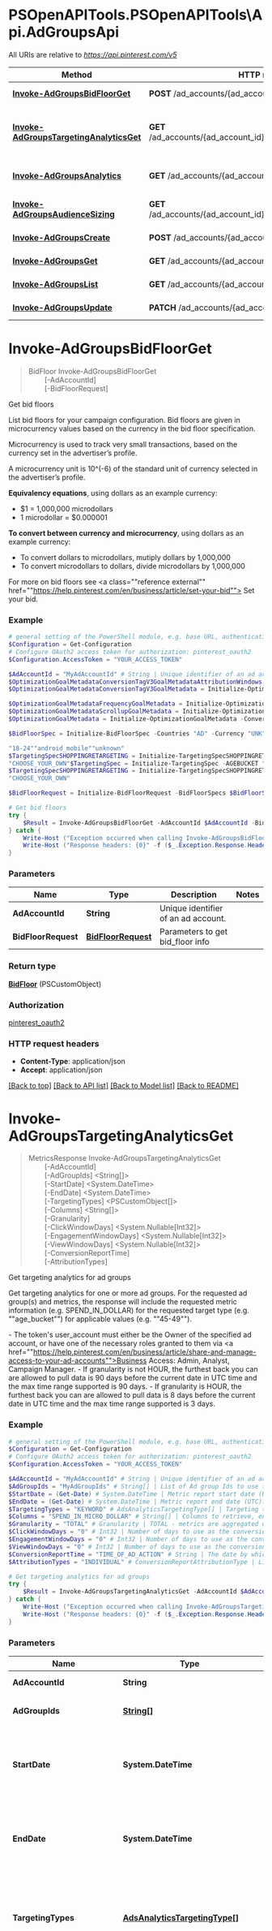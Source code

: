 # PSOpenAPITools.PSOpenAPITools\Api.AdGroupsApi

All URIs are relative to *https://api.pinterest.com/v5*

Method | HTTP request | Description
------------- | ------------- | -------------
[**Invoke-AdGroupsBidFloorGet**](AdGroupsApi.md#Invoke-AdGroupsBidFloorGet) | **POST** /ad_accounts/{ad_account_id}/bid_floor | Get bid floors
[**Invoke-AdGroupsTargetingAnalyticsGet**](AdGroupsApi.md#Invoke-AdGroupsTargetingAnalyticsGet) | **GET** /ad_accounts/{ad_account_id}/ad_groups/targeting_analytics | Get targeting analytics for ad groups
[**Invoke-AdGroupsAnalytics**](AdGroupsApi.md#Invoke-AdGroupsAnalytics) | **GET** /ad_accounts/{ad_account_id}/ad_groups/analytics | Get ad group analytics
[**Invoke-AdGroupsAudienceSizing**](AdGroupsApi.md#Invoke-AdGroupsAudienceSizing) | **GET** /ad_accounts/{ad_account_id}/ad_groups/audience_sizing | Get audience sizing
[**Invoke-AdGroupsCreate**](AdGroupsApi.md#Invoke-AdGroupsCreate) | **POST** /ad_accounts/{ad_account_id}/ad_groups | Create ad groups
[**Invoke-AdGroupsGet**](AdGroupsApi.md#Invoke-AdGroupsGet) | **GET** /ad_accounts/{ad_account_id}/ad_groups/{ad_group_id} | Get ad group
[**Invoke-AdGroupsList**](AdGroupsApi.md#Invoke-AdGroupsList) | **GET** /ad_accounts/{ad_account_id}/ad_groups | List ad groups
[**Invoke-AdGroupsUpdate**](AdGroupsApi.md#Invoke-AdGroupsUpdate) | **PATCH** /ad_accounts/{ad_account_id}/ad_groups | Update ad groups


<a id="Invoke-AdGroupsBidFloorGet"></a>
# **Invoke-AdGroupsBidFloorGet**
> BidFloor Invoke-AdGroupsBidFloorGet<br>
> &nbsp;&nbsp;&nbsp;&nbsp;&nbsp;&nbsp;&nbsp;&nbsp;[-AdAccountId] <String><br>
> &nbsp;&nbsp;&nbsp;&nbsp;&nbsp;&nbsp;&nbsp;&nbsp;[-BidFloorRequest] <PSCustomObject><br>

Get bid floors

List bid floors for your campaign configuration. Bid floors are given in microcurrency values based on the currency in the bid floor specification. <p/> <p>Microcurrency is used to track very small transactions, based on the currency set in the advertiser’s profile.</p> <p>A microcurrency unit is 10^(-6) of the standard unit of currency selected in the advertiser’s profile.</p> <p><strong>Equivalency equations</strong>, using dollars as an example currency:</p> <ul>   <li>$1 = 1,000,000 microdollars</li>   <li>1 microdollar = $0.000001 </li> </ul> <p><strong>To convert between currency and microcurrency</strong>, using dollars as an example currency:</p> <ul>   <li>To convert dollars to microdollars, mutiply dollars by 1,000,000</li>   <li>To convert microdollars to dollars, divide microdollars by 1,000,000</li> </ul> For more on bid floors see <a class=""reference external"" href=""https://help.pinterest.com/en/business/article/set-your-bid""> Set your bid</a>.

### Example
```powershell
# general setting of the PowerShell module, e.g. base URL, authentication, etc
$Configuration = Get-Configuration
# Configure OAuth2 access token for authorization: pinterest_oauth2
$Configuration.AccessToken = "YOUR_ACCESS_TOKEN"

$AdAccountId = "MyAdAccountId" # String | Unique identifier of an ad account.
$OptimizationGoalMetadataConversionTagV3GoalMetadataAttributionWindows = Initialize-OptimizationGoalMetadataConversionTagV3GoalMetadataAttributionWindows -ClickWindowDays 0 -EngagementWindowDays 0 -ViewWindowDays 0
$OptimizationGoalMetadataConversionTagV3GoalMetadata = Initialize-OptimizationGoalMetadataConversionTagV3GoalMetadata -AttributionWindows $OptimizationGoalMetadataConversionTagV3GoalMetadataAttributionWindows -ConversionEvent "PAGE_VISIT" -ConversionTagId "MyConversionTagId" -CpaGoalValueInMicroCurrency "MyCpaGoalValueInMicroCurrency" -IsRoasOptimized $false -LearningModeType "NOT_ACTIVE"

$OptimizationGoalMetadataFrequencyGoalMetadata = Initialize-OptimizationGoalMetadataFrequencyGoalMetadata -Frequency 0 -Timerange "THIRTY_DAY"
$OptimizationGoalMetadataScrollupGoalMetadata = Initialize-OptimizationGoalMetadataScrollupGoalMetadata -ScrollupGoalValueInMicroCurrency "MyScrollupGoalValueInMicroCurrency"
$OptimizationGoalMetadata = Initialize-OptimizationGoalMetadata -ConversionTagV3GoalMetadata $OptimizationGoalMetadataConversionTagV3GoalMetadata -FrequencyGoalMetadata $OptimizationGoalMetadataFrequencyGoalMetadata -ScrollupGoalMetadata $OptimizationGoalMetadataScrollupGoalMetadata

$BidFloorSpec = Initialize-BidFloorSpec -Countries "AD" -Currency "UNK" -ObjectiveType "AWARENESS" -BillableEvent "CLICKTHROUGH" -OptimizationGoalMetadata $OptimizationGoalMetadata -CreativeType "REGULAR"

"18-24""android_mobile""unknown"
$TargetingSpecSHOPPINGRETARGETING = Initialize-TargetingSpecSHOPPINGRETARGETING -LookbackWindow 30 -TagTypes 0 -ExclusionWindow 14
"CHOOSE_YOUR_OWN"$TargetingSpec = Initialize-TargetingSpec -AGEBUCKET "18-24" -APPTYPE "18-24""android_mobile" -AUDIENCEEXCLUDE "MyAUDIENCEEXCLUDE" -AUDIENCEINCLUDE "MyAUDIENCEINCLUDE" -GENDER "18-24""android_mobile""unknown" -GEO "MyGEO" -INTEREST "MyINTEREST" -LOCALE "MyLOCALE" -LOCATION "MyLOCATION" -SHOPPINGRETARGETING $TargetingSpecSHOPPINGRETARGETING -TARGETINGSTRATEGY "18-24""android_mobile""unknown"
$TargetingSpecSHOPPINGRETARGETING = Initialize-TargetingSpecSHOPPINGRETARGETING -LookbackWindow 30 -TagTypes 0 -ExclusionWindow 14
"CHOOSE_YOUR_OWN"

$BidFloorRequest = Initialize-BidFloorRequest -BidFloorSpecs $BidFloorSpec -TargetingSpec $TargetingSpec # BidFloorRequest | Parameters to get bid_floor info

# Get bid floors
try {
    $Result = Invoke-AdGroupsBidFloorGet -AdAccountId $AdAccountId -BidFloorRequest $BidFloorRequest
} catch {
    Write-Host ("Exception occurred when calling Invoke-AdGroupsBidFloorGet: {0}" -f ($_.ErrorDetails | ConvertFrom-Json))
    Write-Host ("Response headers: {0}" -f ($_.Exception.Response.Headers | ConvertTo-Json))
}
```

### Parameters

Name | Type | Description  | Notes
------------- | ------------- | ------------- | -------------
 **AdAccountId** | **String**| Unique identifier of an ad account. | 
 **BidFloorRequest** | [**BidFloorRequest**](BidFloorRequest.md)| Parameters to get bid_floor info | 

### Return type

[**BidFloor**](BidFloor.md) (PSCustomObject)

### Authorization

[pinterest_oauth2](../README.md#pinterest_oauth2)

### HTTP request headers

 - **Content-Type**: application/json
 - **Accept**: application/json

[[Back to top]](#) [[Back to API list]](../README.md#documentation-for-api-endpoints) [[Back to Model list]](../README.md#documentation-for-models) [[Back to README]](../README.md)

<a id="Invoke-AdGroupsTargetingAnalyticsGet"></a>
# **Invoke-AdGroupsTargetingAnalyticsGet**
> MetricsResponse Invoke-AdGroupsTargetingAnalyticsGet<br>
> &nbsp;&nbsp;&nbsp;&nbsp;&nbsp;&nbsp;&nbsp;&nbsp;[-AdAccountId] <String><br>
> &nbsp;&nbsp;&nbsp;&nbsp;&nbsp;&nbsp;&nbsp;&nbsp;[-AdGroupIds] <String[]><br>
> &nbsp;&nbsp;&nbsp;&nbsp;&nbsp;&nbsp;&nbsp;&nbsp;[-StartDate] <System.DateTime><br>
> &nbsp;&nbsp;&nbsp;&nbsp;&nbsp;&nbsp;&nbsp;&nbsp;[-EndDate] <System.DateTime><br>
> &nbsp;&nbsp;&nbsp;&nbsp;&nbsp;&nbsp;&nbsp;&nbsp;[-TargetingTypes] <PSCustomObject[]><br>
> &nbsp;&nbsp;&nbsp;&nbsp;&nbsp;&nbsp;&nbsp;&nbsp;[-Columns] <String[]><br>
> &nbsp;&nbsp;&nbsp;&nbsp;&nbsp;&nbsp;&nbsp;&nbsp;[-Granularity] <PSCustomObject><br>
> &nbsp;&nbsp;&nbsp;&nbsp;&nbsp;&nbsp;&nbsp;&nbsp;[-ClickWindowDays] <System.Nullable[Int32]><br>
> &nbsp;&nbsp;&nbsp;&nbsp;&nbsp;&nbsp;&nbsp;&nbsp;[-EngagementWindowDays] <System.Nullable[Int32]><br>
> &nbsp;&nbsp;&nbsp;&nbsp;&nbsp;&nbsp;&nbsp;&nbsp;[-ViewWindowDays] <System.Nullable[Int32]><br>
> &nbsp;&nbsp;&nbsp;&nbsp;&nbsp;&nbsp;&nbsp;&nbsp;[-ConversionReportTime] <String><br>
> &nbsp;&nbsp;&nbsp;&nbsp;&nbsp;&nbsp;&nbsp;&nbsp;[-AttributionTypes] <PSCustomObject><br>

Get targeting analytics for ad groups

Get targeting analytics for one or more ad groups. For the requested ad group(s) and metrics, the response will include the requested metric information (e.g. SPEND_IN_DOLLAR) for the requested target type (e.g. ""age_bucket"") for applicable values (e.g. ""45-49""). <p/> - The token's user_account must either be the Owner of the specified ad account, or have one of the necessary roles granted to them via <a href=""https://help.pinterest.com/en/business/article/share-and-manage-access-to-your-ad-accounts"">Business Access</a>: Admin, Analyst, Campaign Manager. - If granularity is not HOUR, the furthest back you can are allowed to pull data is 90 days before the current date in UTC time and the max time range supported is 90 days. - If granularity is HOUR, the furthest back you can are allowed to pull data is 8 days before the current date in UTC time and the max time range supported is 3 days.

### Example
```powershell
# general setting of the PowerShell module, e.g. base URL, authentication, etc
$Configuration = Get-Configuration
# Configure OAuth2 access token for authorization: pinterest_oauth2
$Configuration.AccessToken = "YOUR_ACCESS_TOKEN"

$AdAccountId = "MyAdAccountId" # String | Unique identifier of an ad account.
$AdGroupIds = "MyAdGroupIds" # String[] | List of Ad group Ids to use to filter the results.
$StartDate = (Get-Date) # System.DateTime | Metric report start date (UTC). Format: YYYY-MM-DD. Cannot be more than 90 days back from today.
$EndDate = (Get-Date) # System.DateTime | Metric report end date (UTC). Format: YYYY-MM-DD. Cannot be more than 90 days past start_date.
$TargetingTypes = "KEYWORD" # AdsAnalyticsTargetingType[] | Targeting type breakdowns for the report. The reporting per targeting type <br> is independent from each other.
$Columns = "SPEND_IN_MICRO_DOLLAR" # String[] | Columns to retrieve, encoded as a comma-separated string. **NOTE**: Any metrics defined as MICRO_DOLLARS returns a value based on the advertiser profile's currency field. For USD,($1/1,000,000, or $0.000001 - one one-ten-thousandth of a cent). it's microdollars. Otherwise, it's in microunits of the advertiser's currency.<br/>For example, if the advertiser's currency is GBP (British pound sterling), all MICRO_DOLLARS fields will be in GBP microunits (1/1,000,000 British pound).<br/>If a column has no value, it may not be returned
$Granularity = "TOTAL" # Granularity | TOTAL - metrics are aggregated over the specified date range.<br> DAY - metrics are broken down daily.<br> HOUR - metrics are broken down hourly.<br>WEEKLY - metrics are broken down weekly.<br>MONTHLY - metrics are broken down monthly
$ClickWindowDays = "0" # Int32 | Number of days to use as the conversion attribution window for a pin click action. Applies to Pinterest Tag conversion metrics. Prior conversion tags use their defined attribution windows. If not specified, defaults to `30` days. (optional) (default to 30)
$EngagementWindowDays = "0" # Int32 | Number of days to use as the conversion attribution window for an engagement action. Engagements include saves, closeups, link clicks, and carousel card swipes. Applies to Pinterest Tag conversion metrics. Prior conversion tags use their defined attribution windows. If not specified, defaults to `30` days. (optional) (default to 30)
$ViewWindowDays = "0" # Int32 | Number of days to use as the conversion attribution window for a view action. Applies to Pinterest Tag conversion metrics. Prior conversion tags use their defined attribution windows. If not specified, defaults to `1` day. (optional) (default to 1)
$ConversionReportTime = "TIME_OF_AD_ACTION" # String | The date by which the conversion metrics returned from this endpoint will be reported. There are two dates associated with a conversion event: the date that the user interacted with the ad, and the date that the user completed a conversion event. (optional) (default to "TIME_OF_AD_ACTION")
$AttributionTypes = "INDIVIDUAL" # ConversionReportAttributionType | List of types of attribution for the conversion report (optional)

# Get targeting analytics for ad groups
try {
    $Result = Invoke-AdGroupsTargetingAnalyticsGet -AdAccountId $AdAccountId -AdGroupIds $AdGroupIds -StartDate $StartDate -EndDate $EndDate -TargetingTypes $TargetingTypes -Columns $Columns -Granularity $Granularity -ClickWindowDays $ClickWindowDays -EngagementWindowDays $EngagementWindowDays -ViewWindowDays $ViewWindowDays -ConversionReportTime $ConversionReportTime -AttributionTypes $AttributionTypes
} catch {
    Write-Host ("Exception occurred when calling Invoke-AdGroupsTargetingAnalyticsGet: {0}" -f ($_.ErrorDetails | ConvertFrom-Json))
    Write-Host ("Response headers: {0}" -f ($_.Exception.Response.Headers | ConvertTo-Json))
}
```

### Parameters

Name | Type | Description  | Notes
------------- | ------------- | ------------- | -------------
 **AdAccountId** | **String**| Unique identifier of an ad account. | 
 **AdGroupIds** | [**String[]**](String.md)| List of Ad group Ids to use to filter the results. | 
 **StartDate** | **System.DateTime**| Metric report start date (UTC). Format: YYYY-MM-DD. Cannot be more than 90 days back from today. | 
 **EndDate** | **System.DateTime**| Metric report end date (UTC). Format: YYYY-MM-DD. Cannot be more than 90 days past start_date. | 
 **TargetingTypes** | [**AdsAnalyticsTargetingType[]**](AdsAnalyticsTargetingType.md)| Targeting type breakdowns for the report. The reporting per targeting type &lt;br&gt; is independent from each other. | 
 **Columns** | [**String[]**](String.md)| Columns to retrieve, encoded as a comma-separated string. **NOTE**: Any metrics defined as MICRO_DOLLARS returns a value based on the advertiser profile&#39;s currency field. For USD,($1/1,000,000, or $0.000001 - one one-ten-thousandth of a cent). it&#39;s microdollars. Otherwise, it&#39;s in microunits of the advertiser&#39;s currency.&lt;br/&gt;For example, if the advertiser&#39;s currency is GBP (British pound sterling), all MICRO_DOLLARS fields will be in GBP microunits (1/1,000,000 British pound).&lt;br/&gt;If a column has no value, it may not be returned | 
 **Granularity** | [**Granularity**](Granularity.md)| TOTAL - metrics are aggregated over the specified date range.&lt;br&gt; DAY - metrics are broken down daily.&lt;br&gt; HOUR - metrics are broken down hourly.&lt;br&gt;WEEKLY - metrics are broken down weekly.&lt;br&gt;MONTHLY - metrics are broken down monthly | 
 **ClickWindowDays** | **Int32**| Number of days to use as the conversion attribution window for a pin click action. Applies to Pinterest Tag conversion metrics. Prior conversion tags use their defined attribution windows. If not specified, defaults to &#x60;30&#x60; days. | [optional] [default to 30]
 **EngagementWindowDays** | **Int32**| Number of days to use as the conversion attribution window for an engagement action. Engagements include saves, closeups, link clicks, and carousel card swipes. Applies to Pinterest Tag conversion metrics. Prior conversion tags use their defined attribution windows. If not specified, defaults to &#x60;30&#x60; days. | [optional] [default to 30]
 **ViewWindowDays** | **Int32**| Number of days to use as the conversion attribution window for a view action. Applies to Pinterest Tag conversion metrics. Prior conversion tags use their defined attribution windows. If not specified, defaults to &#x60;1&#x60; day. | [optional] [default to 1]
 **ConversionReportTime** | **String**| The date by which the conversion metrics returned from this endpoint will be reported. There are two dates associated with a conversion event: the date that the user interacted with the ad, and the date that the user completed a conversion event. | [optional] [default to &quot;TIME_OF_AD_ACTION&quot;]
 **AttributionTypes** | [**ConversionReportAttributionType**](ConversionReportAttributionType.md)| List of types of attribution for the conversion report | [optional] 

### Return type

[**MetricsResponse**](MetricsResponse.md) (PSCustomObject)

### Authorization

[pinterest_oauth2](../README.md#pinterest_oauth2)

### HTTP request headers

 - **Content-Type**: Not defined
 - **Accept**: application/json

[[Back to top]](#) [[Back to API list]](../README.md#documentation-for-api-endpoints) [[Back to Model list]](../README.md#documentation-for-models) [[Back to README]](../README.md)

<a id="Invoke-AdGroupsAnalytics"></a>
# **Invoke-AdGroupsAnalytics**
> AdGroupsAnalyticsResponseInner[] Invoke-AdGroupsAnalytics<br>
> &nbsp;&nbsp;&nbsp;&nbsp;&nbsp;&nbsp;&nbsp;&nbsp;[-AdAccountId] <String><br>
> &nbsp;&nbsp;&nbsp;&nbsp;&nbsp;&nbsp;&nbsp;&nbsp;[-StartDate] <System.DateTime><br>
> &nbsp;&nbsp;&nbsp;&nbsp;&nbsp;&nbsp;&nbsp;&nbsp;[-EndDate] <System.DateTime><br>
> &nbsp;&nbsp;&nbsp;&nbsp;&nbsp;&nbsp;&nbsp;&nbsp;[-AdGroupIds] <String[]><br>
> &nbsp;&nbsp;&nbsp;&nbsp;&nbsp;&nbsp;&nbsp;&nbsp;[-Columns] <String[]><br>
> &nbsp;&nbsp;&nbsp;&nbsp;&nbsp;&nbsp;&nbsp;&nbsp;[-Granularity] <PSCustomObject><br>
> &nbsp;&nbsp;&nbsp;&nbsp;&nbsp;&nbsp;&nbsp;&nbsp;[-ClickWindowDays] <System.Nullable[Int32]><br>
> &nbsp;&nbsp;&nbsp;&nbsp;&nbsp;&nbsp;&nbsp;&nbsp;[-EngagementWindowDays] <System.Nullable[Int32]><br>
> &nbsp;&nbsp;&nbsp;&nbsp;&nbsp;&nbsp;&nbsp;&nbsp;[-ViewWindowDays] <System.Nullable[Int32]><br>
> &nbsp;&nbsp;&nbsp;&nbsp;&nbsp;&nbsp;&nbsp;&nbsp;[-ConversionReportTime] <String><br>

Get ad group analytics

Get analytics for the specified ad groups in the specified <code>ad_account_id</code>, filtered by the specified options. - The token's user_account must either be the Owner of the specified ad account, or have one of the necessary roles granted to them via <a href=""https://help.pinterest.com/en/business/article/share-and-manage-access-to-your-ad-accounts"">Business Access</a>: Admin, Analyst, Campaign Manager. - If granularity is not HOUR, the furthest back you can are allowed to pull data is 90 days before the current date in UTC time and the max time range supported is 90 days. - If granularity is HOUR, the furthest back you can are allowed to pull data is 8 days before the current date in UTC time and the max time range supported is 3 days.

### Example
```powershell
# general setting of the PowerShell module, e.g. base URL, authentication, etc
$Configuration = Get-Configuration
# Configure OAuth2 access token for authorization: pinterest_oauth2
$Configuration.AccessToken = "YOUR_ACCESS_TOKEN"

$AdAccountId = "MyAdAccountId" # String | Unique identifier of an ad account.
$StartDate = (Get-Date) # System.DateTime | Metric report start date (UTC). Format: YYYY-MM-DD. Cannot be more than 90 days back from today.
$EndDate = (Get-Date) # System.DateTime | Metric report end date (UTC). Format: YYYY-MM-DD. Cannot be more than 90 days past start_date.
$AdGroupIds = "MyAdGroupIds" # String[] | List of Ad group Ids to use to filter the results.
$Columns = "SPEND_IN_MICRO_DOLLAR" # String[] | Columns to retrieve, encoded as a comma-separated string. **NOTE**: Any metrics defined as MICRO_DOLLARS returns a value based on the advertiser profile's currency field. For USD,($1/1,000,000, or $0.000001 - one one-ten-thousandth of a cent). it's microdollars. Otherwise, it's in microunits of the advertiser's currency.<br/>For example, if the advertiser's currency is GBP (British pound sterling), all MICRO_DOLLARS fields will be in GBP microunits (1/1,000,000 British pound).<br/>If a column has no value, it may not be returned
$Granularity = "TOTAL" # Granularity | TOTAL - metrics are aggregated over the specified date range.<br> DAY - metrics are broken down daily.<br> HOUR - metrics are broken down hourly.<br>WEEKLY - metrics are broken down weekly.<br>MONTHLY - metrics are broken down monthly
$ClickWindowDays = "0" # Int32 | Number of days to use as the conversion attribution window for a pin click action. Applies to Pinterest Tag conversion metrics. Prior conversion tags use their defined attribution windows. If not specified, defaults to `30` days. (optional) (default to 30)
$EngagementWindowDays = "0" # Int32 | Number of days to use as the conversion attribution window for an engagement action. Engagements include saves, closeups, link clicks, and carousel card swipes. Applies to Pinterest Tag conversion metrics. Prior conversion tags use their defined attribution windows. If not specified, defaults to `30` days. (optional) (default to 30)
$ViewWindowDays = "0" # Int32 | Number of days to use as the conversion attribution window for a view action. Applies to Pinterest Tag conversion metrics. Prior conversion tags use their defined attribution windows. If not specified, defaults to `1` day. (optional) (default to 1)
$ConversionReportTime = "TIME_OF_AD_ACTION" # String | The date by which the conversion metrics returned from this endpoint will be reported. There are two dates associated with a conversion event: the date that the user interacted with the ad, and the date that the user completed a conversion event. (optional) (default to "TIME_OF_AD_ACTION")

# Get ad group analytics
try {
    $Result = Invoke-AdGroupsAnalytics -AdAccountId $AdAccountId -StartDate $StartDate -EndDate $EndDate -AdGroupIds $AdGroupIds -Columns $Columns -Granularity $Granularity -ClickWindowDays $ClickWindowDays -EngagementWindowDays $EngagementWindowDays -ViewWindowDays $ViewWindowDays -ConversionReportTime $ConversionReportTime
} catch {
    Write-Host ("Exception occurred when calling Invoke-AdGroupsAnalytics: {0}" -f ($_.ErrorDetails | ConvertFrom-Json))
    Write-Host ("Response headers: {0}" -f ($_.Exception.Response.Headers | ConvertTo-Json))
}
```

### Parameters

Name | Type | Description  | Notes
------------- | ------------- | ------------- | -------------
 **AdAccountId** | **String**| Unique identifier of an ad account. | 
 **StartDate** | **System.DateTime**| Metric report start date (UTC). Format: YYYY-MM-DD. Cannot be more than 90 days back from today. | 
 **EndDate** | **System.DateTime**| Metric report end date (UTC). Format: YYYY-MM-DD. Cannot be more than 90 days past start_date. | 
 **AdGroupIds** | [**String[]**](String.md)| List of Ad group Ids to use to filter the results. | 
 **Columns** | [**String[]**](String.md)| Columns to retrieve, encoded as a comma-separated string. **NOTE**: Any metrics defined as MICRO_DOLLARS returns a value based on the advertiser profile&#39;s currency field. For USD,($1/1,000,000, or $0.000001 - one one-ten-thousandth of a cent). it&#39;s microdollars. Otherwise, it&#39;s in microunits of the advertiser&#39;s currency.&lt;br/&gt;For example, if the advertiser&#39;s currency is GBP (British pound sterling), all MICRO_DOLLARS fields will be in GBP microunits (1/1,000,000 British pound).&lt;br/&gt;If a column has no value, it may not be returned | 
 **Granularity** | [**Granularity**](Granularity.md)| TOTAL - metrics are aggregated over the specified date range.&lt;br&gt; DAY - metrics are broken down daily.&lt;br&gt; HOUR - metrics are broken down hourly.&lt;br&gt;WEEKLY - metrics are broken down weekly.&lt;br&gt;MONTHLY - metrics are broken down monthly | 
 **ClickWindowDays** | **Int32**| Number of days to use as the conversion attribution window for a pin click action. Applies to Pinterest Tag conversion metrics. Prior conversion tags use their defined attribution windows. If not specified, defaults to &#x60;30&#x60; days. | [optional] [default to 30]
 **EngagementWindowDays** | **Int32**| Number of days to use as the conversion attribution window for an engagement action. Engagements include saves, closeups, link clicks, and carousel card swipes. Applies to Pinterest Tag conversion metrics. Prior conversion tags use their defined attribution windows. If not specified, defaults to &#x60;30&#x60; days. | [optional] [default to 30]
 **ViewWindowDays** | **Int32**| Number of days to use as the conversion attribution window for a view action. Applies to Pinterest Tag conversion metrics. Prior conversion tags use their defined attribution windows. If not specified, defaults to &#x60;1&#x60; day. | [optional] [default to 1]
 **ConversionReportTime** | **String**| The date by which the conversion metrics returned from this endpoint will be reported. There are two dates associated with a conversion event: the date that the user interacted with the ad, and the date that the user completed a conversion event. | [optional] [default to &quot;TIME_OF_AD_ACTION&quot;]

### Return type

[**AdGroupsAnalyticsResponseInner[]**](AdGroupsAnalyticsResponseInner.md) (PSCustomObject)

### Authorization

[pinterest_oauth2](../README.md#pinterest_oauth2)

### HTTP request headers

 - **Content-Type**: Not defined
 - **Accept**: application/json

[[Back to top]](#) [[Back to API list]](../README.md#documentation-for-api-endpoints) [[Back to Model list]](../README.md#documentation-for-models) [[Back to README]](../README.md)

<a id="Invoke-AdGroupsAudienceSizing"></a>
# **Invoke-AdGroupsAudienceSizing**
> AdGroupAudienceSizingResponse Invoke-AdGroupsAudienceSizing<br>
> &nbsp;&nbsp;&nbsp;&nbsp;&nbsp;&nbsp;&nbsp;&nbsp;[-AdAccountId] <String><br>
> &nbsp;&nbsp;&nbsp;&nbsp;&nbsp;&nbsp;&nbsp;&nbsp;[-AdGroupAudienceSizingRequest] <PSCustomObject><br>

Get audience sizing

Get potential audience size for an ad group with given targeting criteria.  Potential audience size estimates the number of people you may be able to reach per month with your campaign.  It is based on historical advertising data and the targeting criteria you select. It does not guarantee results or take into account factors such as bid, budget, schedule, seasonality or product experiments.

### Example
```powershell
# general setting of the PowerShell module, e.g. base URL, authentication, etc
$Configuration = Get-Configuration
# Configure OAuth2 access token for authorization: pinterest_oauth2
$Configuration.AccessToken = "YOUR_ACCESS_TOKEN"

$AdAccountId = "MyAdAccountId" # String | Unique identifier of an ad account.
"REGULAR"
"18-24""android_mobile""unknown"
$TargetingSpecSHOPPINGRETARGETING = Initialize-TargetingSpecSHOPPINGRETARGETING -LookbackWindow 30 -TagTypes 0 -ExclusionWindow 14
"CHOOSE_YOUR_OWN"$TargetingSpec = Initialize-TargetingSpec -AGEBUCKET "18-24" -APPTYPE "18-24""android_mobile" -AUDIENCEEXCLUDE "MyAUDIENCEEXCLUDE" -AUDIENCEINCLUDE "MyAUDIENCEINCLUDE" -GENDER "18-24""android_mobile""unknown" -GEO "MyGEO" -INTEREST "MyINTEREST" -LOCALE "MyLOCALE" -LOCATION "MyLOCATION" -SHOPPINGRETARGETING $TargetingSpecSHOPPINGRETARGETING -TARGETINGSTRATEGY "18-24""android_mobile""unknown"
$TargetingSpecSHOPPINGRETARGETING = Initialize-TargetingSpecSHOPPINGRETARGETING -LookbackWindow 30 -TagTypes 0 -ExclusionWindow 14
"CHOOSE_YOUR_OWN"

$AdGroupAudienceSizingRequestKeywordsInner = Initialize-AdGroupAudienceSizingRequestKeywordsInner -MatchType "BROAD" -Value "MyValue"
$AdGroupAudienceSizingRequest = Initialize-AdGroupAudienceSizingRequest -AutoTargetingEnabled $true -PlacementGroup "ALL" -CreativeTypes "REGULAR" -TargetingSpec $TargetingSpec -ProductGroupIds "23423422123" -Keywords $AdGroupAudienceSizingRequestKeywordsInner # AdGroupAudienceSizingRequest |  (optional)

# Get audience sizing
try {
    $Result = Invoke-AdGroupsAudienceSizing -AdAccountId $AdAccountId -AdGroupAudienceSizingRequest $AdGroupAudienceSizingRequest
} catch {
    Write-Host ("Exception occurred when calling Invoke-AdGroupsAudienceSizing: {0}" -f ($_.ErrorDetails | ConvertFrom-Json))
    Write-Host ("Response headers: {0}" -f ($_.Exception.Response.Headers | ConvertTo-Json))
}
```

### Parameters

Name | Type | Description  | Notes
------------- | ------------- | ------------- | -------------
 **AdAccountId** | **String**| Unique identifier of an ad account. | 
 **AdGroupAudienceSizingRequest** | [**AdGroupAudienceSizingRequest**](AdGroupAudienceSizingRequest.md)|  | [optional] 

### Return type

[**AdGroupAudienceSizingResponse**](AdGroupAudienceSizingResponse.md) (PSCustomObject)

### Authorization

[pinterest_oauth2](../README.md#pinterest_oauth2)

### HTTP request headers

 - **Content-Type**: application/json
 - **Accept**: application/json

[[Back to top]](#) [[Back to API list]](../README.md#documentation-for-api-endpoints) [[Back to Model list]](../README.md#documentation-for-models) [[Back to README]](../README.md)

<a id="Invoke-AdGroupsCreate"></a>
# **Invoke-AdGroupsCreate**
> AdGroupArrayResponse Invoke-AdGroupsCreate<br>
> &nbsp;&nbsp;&nbsp;&nbsp;&nbsp;&nbsp;&nbsp;&nbsp;[-AdAccountId] <String><br>
> &nbsp;&nbsp;&nbsp;&nbsp;&nbsp;&nbsp;&nbsp;&nbsp;[-AdGroupCreateRequest] <PSCustomObject[]><br>

Create ad groups

Create multiple new ad groups. All ads in a given ad group will have the same budget, bid, run dates, targeting, and placement (search, browse, other). For more information, <a href=""https://help.pinterest.com/en/business/article/campaign-structure"" target=""_blank""> click here</a>.</p> <strong>Note:</strong> - 'bid_in_micro_currency' and 'budget_in_micro_currency' should be expressed in microcurrency amounts based on the currency field set in the advertiser's profile.<p/> <p>Microcurrency is used to track very small transactions, based on the currency set in the advertiser’s profile.</p> <p>A microcurrency unit is 10^(-6) of the standard unit of currency selected in the advertiser’s profile.</p> <p><strong>Equivalency equations</strong>, using dollars as an example currency:</p> <ul>   <li>$1 = 1,000,000 microdollars</li>   <li>1 microdollar = $0.000001 </li> </ul> <p><strong>To convert between currency and microcurrency</strong>, using dollars as an example currency:</p> <ul>   <li>To convert dollars to microdollars, mutiply dollars by 1,000,000</li>   <li>To convert microdollars to dollars, divide microdollars by 1,000,000</li> </ul> - Ad groups belong to ad campaigns. Some types of campaigns (e.g. budget optimization) have limits on the number of ad groups they can hold. If you exceed those limits, you will get an error message. - Start and end time cannot be set for ad groups that belong to CBO campaigns. Currently, campaigns with the following objective types: TRAFFIC, AWARENESS, WEB_CONVERSIONS, and CATALOG_SALES will default to CBO.

### Example
```powershell
# general setting of the PowerShell module, e.g. base URL, authentication, etc
$Configuration = Get-Configuration
# Configure OAuth2 access token for authorization: pinterest_oauth2
$Configuration.AccessToken = "YOUR_ACCESS_TOKEN"

$AdAccountId = "MyAdAccountId" # String | Unique identifier of an ad account.
$OptimizationGoalMetadataConversionTagV3GoalMetadataAttributionWindows = Initialize-OptimizationGoalMetadataConversionTagV3GoalMetadataAttributionWindows -ClickWindowDays 0 -EngagementWindowDays 0 -ViewWindowDays 0
$OptimizationGoalMetadataConversionTagV3GoalMetadata = Initialize-OptimizationGoalMetadataConversionTagV3GoalMetadata -AttributionWindows $OptimizationGoalMetadataConversionTagV3GoalMetadataAttributionWindows -ConversionEvent "PAGE_VISIT" -ConversionTagId "MyConversionTagId" -CpaGoalValueInMicroCurrency "MyCpaGoalValueInMicroCurrency" -IsRoasOptimized $false -LearningModeType "NOT_ACTIVE"

$OptimizationGoalMetadataFrequencyGoalMetadata = Initialize-OptimizationGoalMetadataFrequencyGoalMetadata -Frequency 0 -Timerange "THIRTY_DAY"
$OptimizationGoalMetadataScrollupGoalMetadata = Initialize-OptimizationGoalMetadataScrollupGoalMetadata -ScrollupGoalValueInMicroCurrency "MyScrollupGoalValueInMicroCurrency"
$AdGroupCommonOptimizationGoalMetadata = Initialize-AdGroupCommonOptimizationGoalMetadata -ConversionTagV3GoalMetadata $OptimizationGoalMetadataConversionTagV3GoalMetadata -FrequencyGoalMetadata $OptimizationGoalMetadataFrequencyGoalMetadata -ScrollupGoalMetadata $OptimizationGoalMetadataScrollupGoalMetadata

"18-24""android_mobile""unknown"
$TargetingSpecSHOPPINGRETARGETING = Initialize-TargetingSpecSHOPPINGRETARGETING -LookbackWindow 30 -TagTypes 0 -ExclusionWindow 14
"CHOOSE_YOUR_OWN"$TargetingSpec = Initialize-TargetingSpec -AGEBUCKET "18-24" -APPTYPE "18-24""android_mobile" -AUDIENCEEXCLUDE "MyAUDIENCEEXCLUDE" -AUDIENCEINCLUDE "MyAUDIENCEINCLUDE" -GENDER "18-24""android_mobile""unknown" -GEO "MyGEO" -INTEREST "MyINTEREST" -LOCALE "MyLOCALE" -LOCATION "MyLOCATION" -SHOPPINGRETARGETING $TargetingSpecSHOPPINGRETARGETING -TARGETINGSTRATEGY "18-24""android_mobile""unknown"
$TargetingSpecSHOPPINGRETARGETING = Initialize-TargetingSpecSHOPPINGRETARGETING -LookbackWindow 30 -TagTypes 0 -ExclusionWindow 14
"CHOOSE_YOUR_OWN"

$AdGroupCommonTrackingUrls = Initialize-AdGroupCommonTrackingUrls -Impression "MyImpression" -Click "MyClick" -Engagement "MyEngagement" -BuyableButton "MyBuyableButton" -AudienceVerification "MyAudienceVerification"
$AdGroupCreateRequest = Initialize-AdGroupCreateRequest -Name "Ad Group For Pin: 687195905986" -Status "ACTIVE" -BudgetInMicroCurrency 5000000 -BidInMicroCurrency 5000000 -OptimizationGoalMetadata $AdGroupCommonOptimizationGoalMetadata -BudgetType "DAILY" -StartTime 5686848000 -EndTime 5705424000 -TargetingSpec $TargetingSpec -LifetimeFrequencyCap 100 -TrackingUrls $AdGroupCommonTrackingUrls -AutoTargetingEnabled $true -PlacementGroup "ALL" -PacingDeliveryType "STANDARD" -CampaignId "626736533506" -BillableEvent "CLICKTHROUGH" -BidStrategyType "AUTOMATIC_BID" # AdGroupCreateRequest[] | List of ad groups to create, size limit [1, 30].

# Create ad groups
try {
    $Result = Invoke-AdGroupsCreate -AdAccountId $AdAccountId -AdGroupCreateRequest $AdGroupCreateRequest
} catch {
    Write-Host ("Exception occurred when calling Invoke-AdGroupsCreate: {0}" -f ($_.ErrorDetails | ConvertFrom-Json))
    Write-Host ("Response headers: {0}" -f ($_.Exception.Response.Headers | ConvertTo-Json))
}
```

### Parameters

Name | Type | Description  | Notes
------------- | ------------- | ------------- | -------------
 **AdAccountId** | **String**| Unique identifier of an ad account. | 
 **AdGroupCreateRequest** | [**AdGroupCreateRequest[]**](AdGroupCreateRequest.md)| List of ad groups to create, size limit [1, 30]. | 

### Return type

[**AdGroupArrayResponse**](AdGroupArrayResponse.md) (PSCustomObject)

### Authorization

[pinterest_oauth2](../README.md#pinterest_oauth2)

### HTTP request headers

 - **Content-Type**: application/json
 - **Accept**: application/json

[[Back to top]](#) [[Back to API list]](../README.md#documentation-for-api-endpoints) [[Back to Model list]](../README.md#documentation-for-models) [[Back to README]](../README.md)

<a id="Invoke-AdGroupsGet"></a>
# **Invoke-AdGroupsGet**
> AdGroupResponse Invoke-AdGroupsGet<br>
> &nbsp;&nbsp;&nbsp;&nbsp;&nbsp;&nbsp;&nbsp;&nbsp;[-AdAccountId] <String><br>
> &nbsp;&nbsp;&nbsp;&nbsp;&nbsp;&nbsp;&nbsp;&nbsp;[-AdGroupId] <String><br>

Get ad group

Get a specific ad given the ad ID. If your pin is rejected, rejected_reasons will contain additional information from the Ad Review process. For more information about our policies and rejection reasons see the <a href=""https://www.pinterest.com/_/_/policy/advertising-guidelines/"" target=""_blank"">Pinterest advertising standards</a>.

### Example
```powershell
# general setting of the PowerShell module, e.g. base URL, authentication, etc
$Configuration = Get-Configuration
# Configure OAuth2 access token for authorization: pinterest_oauth2
$Configuration.AccessToken = "YOUR_ACCESS_TOKEN"

$AdAccountId = "MyAdAccountId" # String | Unique identifier of an ad account.
$AdGroupId = "MyAdGroupId" # String | Unique identifier of an ad group.

# Get ad group
try {
    $Result = Invoke-AdGroupsGet -AdAccountId $AdAccountId -AdGroupId $AdGroupId
} catch {
    Write-Host ("Exception occurred when calling Invoke-AdGroupsGet: {0}" -f ($_.ErrorDetails | ConvertFrom-Json))
    Write-Host ("Response headers: {0}" -f ($_.Exception.Response.Headers | ConvertTo-Json))
}
```

### Parameters

Name | Type | Description  | Notes
------------- | ------------- | ------------- | -------------
 **AdAccountId** | **String**| Unique identifier of an ad account. | 
 **AdGroupId** | **String**| Unique identifier of an ad group. | 

### Return type

[**AdGroupResponse**](AdGroupResponse.md) (PSCustomObject)

### Authorization

[pinterest_oauth2](../README.md#pinterest_oauth2)

### HTTP request headers

 - **Content-Type**: Not defined
 - **Accept**: application/json

[[Back to top]](#) [[Back to API list]](../README.md#documentation-for-api-endpoints) [[Back to Model list]](../README.md#documentation-for-models) [[Back to README]](../README.md)

<a id="Invoke-AdGroupsList"></a>
# **Invoke-AdGroupsList**
> AdGroupsList200Response Invoke-AdGroupsList<br>
> &nbsp;&nbsp;&nbsp;&nbsp;&nbsp;&nbsp;&nbsp;&nbsp;[-AdAccountId] <String><br>
> &nbsp;&nbsp;&nbsp;&nbsp;&nbsp;&nbsp;&nbsp;&nbsp;[-CampaignIds] <String[]><br>
> &nbsp;&nbsp;&nbsp;&nbsp;&nbsp;&nbsp;&nbsp;&nbsp;[-AdGroupIds] <String[]><br>
> &nbsp;&nbsp;&nbsp;&nbsp;&nbsp;&nbsp;&nbsp;&nbsp;[-EntityStatuses] <String[]><br>
> &nbsp;&nbsp;&nbsp;&nbsp;&nbsp;&nbsp;&nbsp;&nbsp;[-PageSize] <System.Nullable[Int32]><br>
> &nbsp;&nbsp;&nbsp;&nbsp;&nbsp;&nbsp;&nbsp;&nbsp;[-Order] <String><br>
> &nbsp;&nbsp;&nbsp;&nbsp;&nbsp;&nbsp;&nbsp;&nbsp;[-Bookmark] <String><br>
> &nbsp;&nbsp;&nbsp;&nbsp;&nbsp;&nbsp;&nbsp;&nbsp;[-TranslateInterestsToNames] <System.Nullable[Boolean]><br>

List ad groups

List ad groups based on provided campaign IDs or ad group IDs.(campaign_ids or ad_group_ids). <p/> <strong>Note:</strong><p/> Provide only campaign_id or ad_group_id. Do not provide both.

### Example
```powershell
# general setting of the PowerShell module, e.g. base URL, authentication, etc
$Configuration = Get-Configuration
# Configure OAuth2 access token for authorization: pinterest_oauth2
$Configuration.AccessToken = "YOUR_ACCESS_TOKEN"

$AdAccountId = "MyAdAccountId" # String | Unique identifier of an ad account.
$CampaignIds = "MyCampaignIds" # String[] | List of Campaign Ids to use to filter the results. (optional)
$AdGroupIds = "MyAdGroupIds" # String[] | List of Ad group Ids to use to filter the results. (optional)
$EntityStatuses = "ACTIVE" # String[] | Entity status (optional)
$PageSize = 56 # Int32 | Maximum number of items to include in a single page of the response. See documentation on <a href='/docs/getting-started/pagination/'>Pagination</a> for more information. (optional) (default to 25)
$Order = "ASCENDING" # String | The order in which to sort the items returned: “ASCENDING” or “DESCENDING” by ID. Note that higher-value IDs are associated with more-recently added items. (optional)
$Bookmark = "MyBookmark" # String | Cursor used to fetch the next page of items (optional)
$TranslateInterestsToNames = $true # Boolean | Return interests as text names (if value is true) rather than topic IDs. (optional) (default to $false)

# List ad groups
try {
    $Result = Invoke-AdGroupsList -AdAccountId $AdAccountId -CampaignIds $CampaignIds -AdGroupIds $AdGroupIds -EntityStatuses $EntityStatuses -PageSize $PageSize -Order $Order -Bookmark $Bookmark -TranslateInterestsToNames $TranslateInterestsToNames
} catch {
    Write-Host ("Exception occurred when calling Invoke-AdGroupsList: {0}" -f ($_.ErrorDetails | ConvertFrom-Json))
    Write-Host ("Response headers: {0}" -f ($_.Exception.Response.Headers | ConvertTo-Json))
}
```

### Parameters

Name | Type | Description  | Notes
------------- | ------------- | ------------- | -------------
 **AdAccountId** | **String**| Unique identifier of an ad account. | 
 **CampaignIds** | [**String[]**](String.md)| List of Campaign Ids to use to filter the results. | [optional] 
 **AdGroupIds** | [**String[]**](String.md)| List of Ad group Ids to use to filter the results. | [optional] 
 **EntityStatuses** | [**String[]**](String.md)| Entity status | [optional] 
 **PageSize** | **Int32**| Maximum number of items to include in a single page of the response. See documentation on &lt;a href&#x3D;&#39;/docs/getting-started/pagination/&#39;&gt;Pagination&lt;/a&gt; for more information. | [optional] [default to 25]
 **Order** | **String**| The order in which to sort the items returned: “ASCENDING” or “DESCENDING” by ID. Note that higher-value IDs are associated with more-recently added items. | [optional] 
 **Bookmark** | **String**| Cursor used to fetch the next page of items | [optional] 
 **TranslateInterestsToNames** | **Boolean**| Return interests as text names (if value is true) rather than topic IDs. | [optional] [default to $false]

### Return type

[**AdGroupsList200Response**](AdGroupsList200Response.md) (PSCustomObject)

### Authorization

[pinterest_oauth2](../README.md#pinterest_oauth2)

### HTTP request headers

 - **Content-Type**: Not defined
 - **Accept**: application/json

[[Back to top]](#) [[Back to API list]](../README.md#documentation-for-api-endpoints) [[Back to Model list]](../README.md#documentation-for-models) [[Back to README]](../README.md)

<a id="Invoke-AdGroupsUpdate"></a>
# **Invoke-AdGroupsUpdate**
> AdGroupArrayResponse Invoke-AdGroupsUpdate<br>
> &nbsp;&nbsp;&nbsp;&nbsp;&nbsp;&nbsp;&nbsp;&nbsp;[-AdAccountId] <String><br>
> &nbsp;&nbsp;&nbsp;&nbsp;&nbsp;&nbsp;&nbsp;&nbsp;[-AdGroupUpdateRequest] <PSCustomObject[]><br>

Update ad groups

Update multiple existing ad groups.

### Example
```powershell
# general setting of the PowerShell module, e.g. base URL, authentication, etc
$Configuration = Get-Configuration
# Configure OAuth2 access token for authorization: pinterest_oauth2
$Configuration.AccessToken = "YOUR_ACCESS_TOKEN"

$AdAccountId = "MyAdAccountId" # String | Unique identifier of an ad account.
$OptimizationGoalMetadataConversionTagV3GoalMetadataAttributionWindows = Initialize-OptimizationGoalMetadataConversionTagV3GoalMetadataAttributionWindows -ClickWindowDays 0 -EngagementWindowDays 0 -ViewWindowDays 0
$OptimizationGoalMetadataConversionTagV3GoalMetadata = Initialize-OptimizationGoalMetadataConversionTagV3GoalMetadata -AttributionWindows $OptimizationGoalMetadataConversionTagV3GoalMetadataAttributionWindows -ConversionEvent "PAGE_VISIT" -ConversionTagId "MyConversionTagId" -CpaGoalValueInMicroCurrency "MyCpaGoalValueInMicroCurrency" -IsRoasOptimized $false -LearningModeType "NOT_ACTIVE"

$OptimizationGoalMetadataFrequencyGoalMetadata = Initialize-OptimizationGoalMetadataFrequencyGoalMetadata -Frequency 0 -Timerange "THIRTY_DAY"
$OptimizationGoalMetadataScrollupGoalMetadata = Initialize-OptimizationGoalMetadataScrollupGoalMetadata -ScrollupGoalValueInMicroCurrency "MyScrollupGoalValueInMicroCurrency"
$AdGroupCommonOptimizationGoalMetadata = Initialize-AdGroupCommonOptimizationGoalMetadata -ConversionTagV3GoalMetadata $OptimizationGoalMetadataConversionTagV3GoalMetadata -FrequencyGoalMetadata $OptimizationGoalMetadataFrequencyGoalMetadata -ScrollupGoalMetadata $OptimizationGoalMetadataScrollupGoalMetadata

"18-24""android_mobile""unknown"
$TargetingSpecSHOPPINGRETARGETING = Initialize-TargetingSpecSHOPPINGRETARGETING -LookbackWindow 30 -TagTypes 0 -ExclusionWindow 14
"CHOOSE_YOUR_OWN"$TargetingSpec = Initialize-TargetingSpec -AGEBUCKET "18-24" -APPTYPE "18-24""android_mobile" -AUDIENCEEXCLUDE "MyAUDIENCEEXCLUDE" -AUDIENCEINCLUDE "MyAUDIENCEINCLUDE" -GENDER "18-24""android_mobile""unknown" -GEO "MyGEO" -INTEREST "MyINTEREST" -LOCALE "MyLOCALE" -LOCATION "MyLOCATION" -SHOPPINGRETARGETING $TargetingSpecSHOPPINGRETARGETING -TARGETINGSTRATEGY "18-24""android_mobile""unknown"
$TargetingSpecSHOPPINGRETARGETING = Initialize-TargetingSpecSHOPPINGRETARGETING -LookbackWindow 30 -TagTypes 0 -ExclusionWindow 14
"CHOOSE_YOUR_OWN"

$AdGroupCommonTrackingUrls = Initialize-AdGroupCommonTrackingUrls -Impression "MyImpression" -Click "MyClick" -Engagement "MyEngagement" -BuyableButton "MyBuyableButton" -AudienceVerification "MyAudienceVerification"
$AdGroupUpdateRequest = Initialize-AdGroupUpdateRequest -Name "Ad Group For Pin: 687195905986" -Status "ACTIVE" -BudgetInMicroCurrency 5000000 -BidInMicroCurrency 5000000 -OptimizationGoalMetadata $AdGroupCommonOptimizationGoalMetadata -BudgetType "DAILY" -StartTime 5686848000 -EndTime 5705424000 -TargetingSpec $TargetingSpec -LifetimeFrequencyCap 100 -TrackingUrls $AdGroupCommonTrackingUrls -AutoTargetingEnabled $true -PlacementGroup "ALL" -PacingDeliveryType "STANDARD" -CampaignId "626736533506" -BillableEvent "CLICKTHROUGH" -BidStrategyType "AUTOMATIC_BID" -Id "2680060704746" # AdGroupUpdateRequest[] | List of ad groups to update, size limit [1, 30].

# Update ad groups
try {
    $Result = Invoke-AdGroupsUpdate -AdAccountId $AdAccountId -AdGroupUpdateRequest $AdGroupUpdateRequest
} catch {
    Write-Host ("Exception occurred when calling Invoke-AdGroupsUpdate: {0}" -f ($_.ErrorDetails | ConvertFrom-Json))
    Write-Host ("Response headers: {0}" -f ($_.Exception.Response.Headers | ConvertTo-Json))
}
```

### Parameters

Name | Type | Description  | Notes
------------- | ------------- | ------------- | -------------
 **AdAccountId** | **String**| Unique identifier of an ad account. | 
 **AdGroupUpdateRequest** | [**AdGroupUpdateRequest[]**](AdGroupUpdateRequest.md)| List of ad groups to update, size limit [1, 30]. | 

### Return type

[**AdGroupArrayResponse**](AdGroupArrayResponse.md) (PSCustomObject)

### Authorization

[pinterest_oauth2](../README.md#pinterest_oauth2)

### HTTP request headers

 - **Content-Type**: application/json
 - **Accept**: application/json

[[Back to top]](#) [[Back to API list]](../README.md#documentation-for-api-endpoints) [[Back to Model list]](../README.md#documentation-for-models) [[Back to README]](../README.md)

